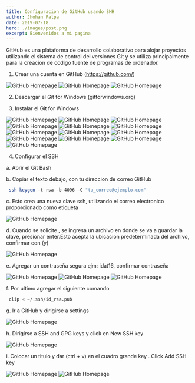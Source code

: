 ```yaml
---
title: Configuracion de GitHub usando SHH
author: Jhohan Palpa
date: 2019-07-18
hero: ./images/post.png
excerpt: Bienvenidos a mi pagina
---
```


GitHub es una plataforma de desarrollo colaborativo para alojar proyectos utilizando el sistema de control del versiones Git y se utiliza principalmente para la creacion de codigo fuente de programas de ordenador.

1. Crear una cuenta en GitHub (https://github.com/)

![GitHub Homepage](/images/crear_cuenta.png)
![GitHub Homepage](/images/crear_cuenta2.png)
![GitHub Homepage](/images/crear_cuenta3.png)

2. Descargar el Git for Windows (gitforwindows.org)

3. Instalar el Git for Windows

![GitHub Homepage](/images/intalaciongit1.png)
![GitHub Homepage](/images/intalaciongit2.png)
![GitHub Homepage](/images/intalaciongit3.png)
![GitHub Homepage](/images/intalaciongit4.png)
![GitHub Homepage](/images/intalaciongit5.png)
![GitHub Homepage](/images/intalaciongit6.png)
![GitHub Homepage](/images/intalaciongit7.png)
![GitHub Homepage](/images/intalaciongit8.png)
![GitHub Homepage](/images/intalaciongit9.png)
![GitHub Homepage](/images/intalaciongit10.png)
![GitHub Homepage](/images/intalaciongit11.png)
![GitHub Homepage](/images/intalaciongit12.png)
![GitHub Homepage](/images/intalaciongit13.png)

4. Configurar el SSH

a.  Abrir el Git Bash

b.	Copiar el texto debajo, con tu direccion de correo GitHub 
 
```bash
 ssh-keygen –t rsa –b 4096 –C "tu_correo@ejemplo.com"
```

c.  Esto crea una nueva clave ssh, utilizando el correo electronico proporcionado como etiqueta
 
![GitHub Homepage](/images/gitbash2.png)

d.	Cuando se solicite , se ingresa un archivo en donde se va a guardar la clave, presionar enter.Esto acepta la ubicacion predeterminada del archivo, confirmar con (y)
 
 ![GitHub Homepage](/images/gitbash3.png)
 
 e.  Agregar un contraseña segura ejm: idat16, confirmar contraseña

![GitHub Homepage](/images/gitbash4.png)
![GitHub Homepage](/images/gitbash5.png)
![GitHub Homepage](/images/gitbash6.png)

 f.	Por ultimo agregar el siguiente comando

```bash
 clip < ~/.ssh/id_rsa.pub
```

 g.	Ir a GitHub y dirigirse a settings

![GitHub Homepage](/images/sshconfig1.png)

 h.  Dirigirse a SSH and GPG keys y click en New SSH key

![GitHub Homepage](/images/sshconfig2.png)

 i.	Colocar un titulo y dar (ctrl + v) en el cuadro grande key  . Click Add SSH key

 ![GitHub Homepage](/images/sshconfig3.png)
 ![GitHub Homepage](/images/sshconfig4.png)

